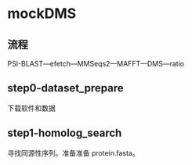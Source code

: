 # mockDMS

## 流程
PSI-BLAST—efetch—MMSeqs2—MAFFT—DMS—ratio

## step0-dataset_prepare

下载软件和数据

## step1-homolog_search

寻找同源性序列。准备准备 protein.fasta。
